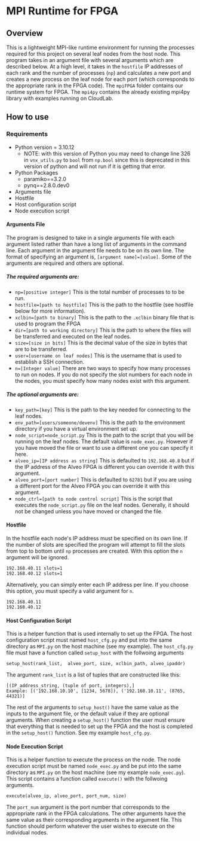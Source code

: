 # MPI Runtime for FPGA

## Overview
This is a lightweight MPI-like runtime environment for running the processes required for this project on several leaf nodes from the host node. This program takes in an argument file with several arguments which are described below. At a high level, it takes in the `hostfile` IP addresses of each rank and the number of processes (`np`) and calculates a new port and creates a new process on the leaf node for each port (which corresponds to the appropriate rank in the FPGA code).
The `mpiFPGA` folder contains our runtime system for FPGA. The `mpi4py` contains the already existing mpi4py library with examples running on CloudLab. 

## How to use
### Requirements
- Python version = 3.10.12
    - NOTE: with this version of Python you may need to change line 326 in `vnx_utils.py` to `bool` from `np.bool` since this is deprecated in this version of python and will not run if it is getting that error.
- Python Packages
  - paramiko==3.2.0
  - pynq==2.8.0.dev0
- Arguments file
- Hostfile
- Host configuration script
- Node execution script

#### Arguments File
The program is designed to take in a single arguments file with each argument listed rather than have a long list of arguments in the command line. Each argument in the argument file needs to be on its own line. The format of specifying an argument is, `[argument name]=[value]`. Some of the arguments are required and others are optional. 

##### The required arguments are:
- `np=[positive integer]` This is the total number of processes to to be run.
- `hostfile=[path to hostfile]` This is the path to the hostfile (see hostfile below for more information).
- `xclbin=[path to binary]` This is the path to the `.xclbin` binary file that is used to program the FPGA
- `dir=[path to working directory]` This is the path to where the files will be transferred and executed on the leaf nodes.
- `size=[size in bits]` This is the decimal value of the size in bytes that are to be transferred.
- `user=[username on leaf nodes]` This is the username that is used to establish a SSH connection.
- `n=[Integer value]` There are two ways to specify how many processes to run on nodes. If you do not specify the slot numbers for each node in the nodes, you must specify how many nodes exist with this argument.

##### The optional arguments are:
- `key_path=[key]` This is the path to the key needed for connecting to the leaf nodes.
- `env_path=[users/someone/devenv]` This is the path to the environment directory if you have a virtual environment set up.
- `node_script=node_script.py` This is the path to the script that you will be running on the leaf nodes. The default value is `node_exec.py`. However if you have moved the file or want to use a different one you can specify it here.
- `alveo_ip=[IP address as string]` This is defaulted to `192.168.40.8` but if the IP address of the Alveo FPGA is different you can override it with this argument.
- `alveo_port=[port number]` This is defaulted to `62781` but if you are using a different port for the Alveo FPGA you can override it with this argument.
- `node_ctrl=[path to node control script]` This is the script that executes the `node_script.py` file on the leaf nodes. Generally, it should not be changed unless you have moved or changed the file.
 
#### Hostfile
In the hostfile each node's IP address must be specified on its own line. If the number of slots are specified the program will attempt to fill the slots from top to bottom until `np` processes are created. With this option the `n` argument will be ignored.
```
192.168.40.11 slots=1
192.168.40.12 slots=1
```
Alternatively, you can simply enter each IP address per line. If you choose this option, you must specify a valid argument for `n`.
```
192.168.40.11
192.168.40.12
```
#### Host Configuration Script
This is a helper function that is used internally to set up the FPGA. The host configuration script must named `host_cfg.py` and put into the same directory as `MPI.py` on the host machine (see my example). The `host_cfg.py` file must have a function called `setup_host` with the follwoing arguments
```
setup_host(rank_list,  alveo_port, size, xclbin_path, alveo_ipaddr)
```
The argument `rank_list` is a list of tuples that are constructed like this:
```
[(IP_address_string, (tuple of port, integers),]
Example: [('192.168.10.10', [1234, 5678]), ('192.168.10.11', (8765, 44321)]
```
The rest of the arguments to `setup_host()` have the same value as the inputs to the argument file, or the default value if they are optional arguments. When creating a `setup_host()` function the user must ensure that everything that is needed to set up the FPGA and the host is completed in the `setup_host()` function. See my example `host_cfg.py`.

#### Node Execution Script
This is a helper function to execute the process on the node. The node execution script must be named `node_exec.py` and be put into the same directory as `MPI.py` on the host machine (see my example `node_exec.py`). This script contains a function called `execute()` with the follwoing arguments.
```
execute(alveo_ip, alveo_port, port_num, size)
```
The `port_num` argument is the port number that corresponds to the appropriate rank in the FPGA calculations. The other arguments have the same value as their corresponding arguments in the argument file. This function should perform whatever the user wishes to execute on the individual nodes.
